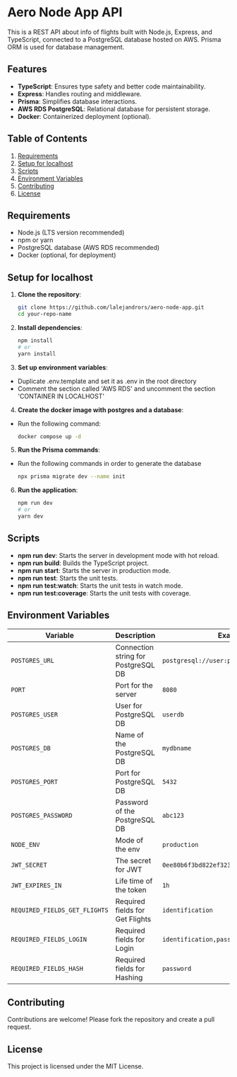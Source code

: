 # Aero Node App API

This is a REST API about info of flights built with Node.js, Express, and TypeScript, connected to a PostgreSQL database hosted on AWS. Prisma ORM is used for database management.

## Features

- **TypeScript**: Ensures type safety and better code maintainability.
- **Express**: Handles routing and middleware.
- **Prisma**: Simplifies database interactions.
- **AWS RDS PostgreSQL**: Relational database for persistent storage.
- **Docker**: Containerized deployment (optional).

## Table of Contents

1. [Requirements](#requirements)
2. [Setup for localhost](#setup)
3. [Scripts](#scripts)
4. [Environment Variables](#environment-variables)
5. [Contributing](#contributing)
6. [License](#license)

## Requirements

- Node.js (LTS version recommended)
- npm or yarn
- PostgreSQL database (AWS RDS recommended)
- Docker (optional, for deployment)

## Setup for localhost

1. **Clone the repository**:

   ```bash
   git clone https://github.com/lalejandrors/aero-node-app.git
   cd your-repo-name
   ```

2. **Install dependencies**:

   ```bash
   npm install
   # or
   yarn install
   ```

3. **Set up environment variables**:
- Duplicate .env.template and set it as .env in the root directory
- Comment the section called 'AWS RDS' and uncomment the section 'CONTAINER IN LOCALHOST'

4. **Create the docker image with postgres and a database**:
- Run the following command: 

    ```bash
    docker compose up -d
    ```

5. **Run the Prisma commands**:
- Run the following commands in order to generate the database

    ```bash
    npx prisma migrate dev --name init
    ```

6. **Run the application**:

   ```bash
   npm run dev
   # or
   yarn dev
   ```

## Scripts

- **npm run dev**: Starts the server in development mode with hot reload.
- **npm run build**: Builds the TypeScript project.
- **npm run start**: Starts the server in production mode.
- **npm run test**: Starts the unit tests.
- **npm run test:watch**: Starts the unit tests in watch mode.
- **npm run test:coverage**: Starts the unit tests with coverage.

## Environment Variables

| Variable      | Description                      | Example                                |
|---------------|----------------------------------|----------------------------------------|
| `POSTGRES_URL`| Connection string for PostgreSQL DB | `postgresql://user:pass@host:port/dbname` |
| `PORT`| Port for the server | `8080`    
| `POSTGRES_USER`| User for PostgreSQL DB | `userdb` |
| `POSTGRES_DB`| Name of the PostgreSQL DB | `mydbname` 
| `POSTGRES_PORT`| Port for PostgreSQL DB | `5432` |
| `POSTGRES_PASSWORD`| Password of the PostgreSQL DB | `abc123` 
| `NODE_ENV`| Mode of the env | `production` |
| `JWT_SECRET`| The secret for JWT | `0ee80b6f3bd822ef3238c5` 
| `JWT_EXPIRES_IN`| Life time of the token | `1h` |
| `REQUIRED_FIELDS_GET_FLIGHTS`| Required fields for Get Flights | `identification` 
| `REQUIRED_FIELDS_LOGIN`| Required fields for Login | `identification,password` |
| `REQUIRED_FIELDS_HASH`| Required fields for Hashing | `password` 

## Contributing
Contributions are welcome! Please fork the repository and create a pull request.

## License
This project is licensed under the MIT License.